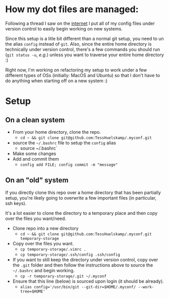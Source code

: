 # How my dot files are managed:
Following a thread I saw on the [internet](https://news.ycombinator.com/item?id=11070797)
I put all of my config files under version control to easily begin working on
new systems.

Since this setup is a litle bit different than a normal git setup, you need to
un the alias `config` instead of `git`. Also, since the entire home directory
is technically under version control, there's a few commands you should run
(`git status -u`, _e.g._) unless you want to traverse your entire home directory :)

Right now, I'm working on refactoring my setup to work under a few different
types of OSs (initially: MacOS and Ubuntu) so that I don't have to do anything
when starting off on a new system :)

# Setup
## On a clean system

  * From your home directory, clone the repo.
    * `cd ~ && git clone git@github.com:TessHuelskamp/.myconf.git`
  * source the `~/.bashrc` file to setup the `config` alias
    * source ~/.bashrc`
  * Make some changes
  * Add and commit them
    * `config add FILE; config commit -m "message"`


## On an "old" system
If you directly clone this repo over a home directory that has been partially
setup, you're likely going to overwrite a few important files (in particular,
ssh keys).

It's a lot easier to clone the directory to a temporary place and then copy over
the files you want/need.

  * Clone repo into a new directory
    * `cd ~ && git clone git@github.com:TessHuelskamp/.myconf.git
      temporary-storage`
  * Copy over the files you want.
    * `cp temporary-storage/.vimrc .`
    * `cp temporary-storage/.ssh/config .ssh/config`
  * If you want to still keep the directory under version control, copy over the
     `.git` folder and then follow the instructions above to source the
      `~/.bashrc` and begin working.
    * `cp -r temporary-storage/.git ~/.myconf`
  * Ensure that this line (below) is sourced upon login (it should be already).
    * `alias config='/usr/bin/git --git-dir=$HOME/.myconf/ --work-tree=$HOME'`

